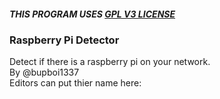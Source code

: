 ##### THIS PROGRAM USES [GPL V3 LICENSE](../../LICENSE)

### Raspberry Pi Detector
Detect if there is a raspberry pi on your network.  
By @bupboi1337  
Editors can put thier name here:  
